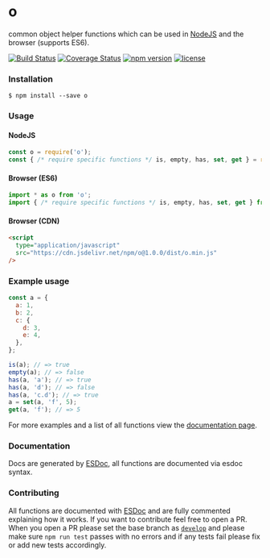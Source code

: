 # o
common object helper functions which can be used in [NodeJS](https://nodejs.org/en/) and the browser (supports ES6).

[![Build Status](https://travis-ci.org/hammy2899/o.svg?branch=master)](https://travis-ci.org/hammy2899/o)
[![Coverage Status](https://coveralls.io/repos/github/hammy2899/o/badge.svg?branch=master)](https://coveralls.io/github/hammy2899/o?branch=master)
[![npm version](https://img.shields.io/npm/v/o.svg)](https://www.npmjs.com/package/o)
[![license](https://img.shields.io/github/license/hammy2899/o.svg)](https://github.com/hammy2899/o/blob/master/LICENSE.md)


### Installation
```
$ npm install --save o
```

### Usage

#### NodeJS
```javascript
const o = require('o');
const { /* require specific functions */ is, empty, has, set, get } = require('o');
```

#### Browser (ES6)
```javascript
import * as o from 'o';
import { /* require specific functions */ is, empty, has, set, get } from 'o';
```

#### Browser (CDN)
```html
<script
  type="application/javascript"
  src="https://cdn.jsdelivr.net/npm/o@1.0.0/dist/o.min.js"
/>
```

### Example usage

```javascript
const a = {
  a: 1,
  b: 2,
  c: {
    d: 3,
    e: 4,
  },
};

is(a); // => true
empty(a); // => false
has(a, 'a'); // => true
has(a, 'd'); // => false
has(a, 'c.d'); // => true
a = set(a, 'f', 5);
get(a, 'f'); // => 5
```

For more examples and a list of all functions view the [documentation page]().

### Documentation

Docs are generated by [ESDoc](https://esdoc.org), all functions are documented via esdoc syntax.

### Contributing

All functions are documented with [ESDoc](https://esdoc.org) and are fully commented explaining how it works. If you want to
contribute feel free to open a PR. When you open a PR please set the base branch as [`develop`](https://github.com/hammy2899/o/tree/develop) and please make sure `npm run test` passes
with no errors and if any tests fail please fix or add new tests accordingly.
